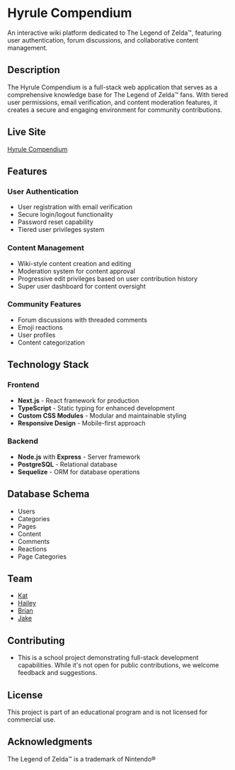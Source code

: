 # Hyrule Compendium

An interactive wiki platform dedicated to The Legend of Zelda™, featuring user authentication, forum discussions, and collaborative content management.

## Description

The Hyrule Compendium is a full-stack web application that serves as a comprehensive knowledge base for The Legend of Zelda™ fans. With tiered user permissions, email verification, and content moderation features, it creates a secure and engaging environment for community contributions.

## Live Site
[Hyrule Compendium](https://hyrule-compendium.magicapps.dev/)

## Features

### User Authentication
- User registration with email verification
- Secure login/logout functionality
- Password reset capability
- Tiered user privileges system

### Content Management
- Wiki-style content creation and editing
- Moderation system for content approval
- Progressive edit privileges based on user contribution history
- Super user dashboard for content oversight

### Community Features
- Forum discussions with threaded comments
- Emoji reactions
- User profiles
- Content categorization

## Technology Stack

### Frontend
- **Next.js** - React framework for production
- **TypeScript** - Static typing for enhanced development
- **Custom CSS Modules** - Modular and maintainable styling
- **Responsive Design** - Mobile-first approach

### Backend
- **Node.js** with **Express** - Server framework
- **PostgreSQL** - Relational database
- **Sequelize** - ORM for database operations

## Database Schema
- Users
- Categories
- Pages
- Content
- Comments
- Reactions
- Page Categories

## Team
- [Kat](https://github.com/dauntss)
- [Hailey](https://github.com/Cinnlight)
- [Brian](https://github.com/Duck-Method)
- [Jake](https://github.com/MagicInUse)

## Contributing
- This is a school project demonstrating full-stack development capabilities. While it's not open for public contributions, we welcome feedback and suggestions.

## License
This project is part of an educational program and is not licensed for commercial use.

## Acknowledgments
The Legend of Zelda™ is a trademark of Nintendo®